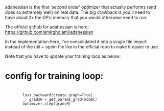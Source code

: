 adahessian is the first 'second order' optimizer that actually performs (and does so extremely well) on real data.
The big drawback is you'll need to have about 2x the GPU memory that you would otherwise need to run.

The official github for adahessian is here:
https://github.com/amirgholami/adahessian

In the implementation here, I've consolidated it into a single file import instead of the util + optim file like in the official repo to make it easier to use.

Note that you have to update your training loop as below:
#
# config for training loop:
#
            loss.backward(create_graph=True)
            _, gradsH = get_params_grad(model)
            optimizer.step(gradsH)



